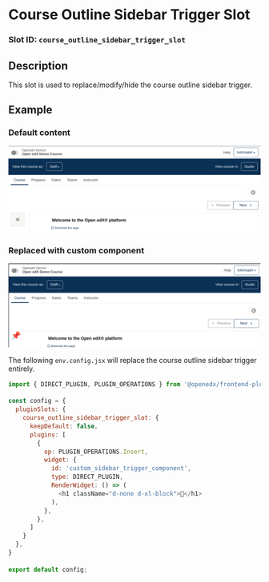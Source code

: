 # Course Outline Sidebar Trigger Slot

### Slot ID: `course_outline_sidebar_trigger_slot`

## Description

This slot is used to replace/modify/hide the course outline sidebar trigger.

## Example

### Default content
![Trigger slot with default content](./screenshot_default.png)

### Replaced with custom component
![📌 in trigger slot](./screenshot_custom.png)

The following `env.config.jsx` will replace the course outline sidebar trigger entirely.

```js
import { DIRECT_PLUGIN, PLUGIN_OPERATIONS } from '@openedx/frontend-plugin-framework';

const config = {
  pluginSlots: {
    course_outline_sidebar_trigger_slot: {
      keepDefault: false,
      plugins: [
        {
          op: PLUGIN_OPERATIONS.Insert,
          widget: {
            id: 'custom_sidebar_trigger_component',
            type: DIRECT_PLUGIN,
            RenderWidget: () => (
              <h1 className="d-none d-xl-block">📌</h1>
            ),
          },
        },
      ]
    }
  },
}

export default config;
```
